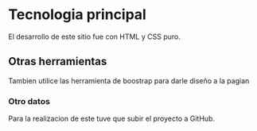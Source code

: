# Tecnologia principal
El desarrollo de este sitio fue con HTML y CSS puro.
## Otras herramientas
Tambien utilice las herramienta de boostrap para darle diseño a la pagian
### Otro datos
Para la realizacion de este tuve que subir el proyecto a GitHub.